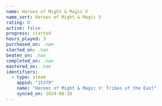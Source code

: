 ```yaml
---
name: Heroes of Might & Magic V
name_sort: Heroes of Might & Magic 5
rating: 0
active: false
progress: started
hours_played: 3
purchased_on: .nan
started_on: .nan
beaten_on: .nan
completed_on: .nan
mastered_on: .nan
identifiers:
  - type: steam
    appid: "15370"
    name: "Heroes of Might & Magic V: Tribes of the East"
    synced_on: 2024-08-30
---
```

